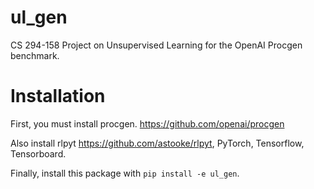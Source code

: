 # ul_gen
CS 294-158 Project on Unsupervised Learning for the OpenAI Procgen benchmark.

# Installation
First, you must install procgen.
https://github.com/openai/procgen

Also install rlpyt https://github.com/astooke/rlpyt, PyTorch, Tensorflow, Tensorboard.

Finally, install this package with `pip install -e ul_gen`.
